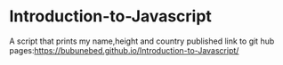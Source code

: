 # Introduction-to-Javascript
A script that prints my name,height and country
published link to git hub pages:https://bubunebed.github.io/Introduction-to-Javascript/
